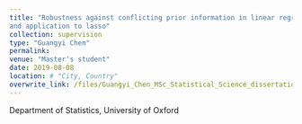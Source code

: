 ```yaml
---
title: "Robustness against conflicting prior information in linear regression
and application to lasso"
collection: supervision
type: "Guangyi Chen"
permalink: 
venue: "Master's student"
date: 2019-08-08
location: # "City, Country"
overwrite_link: /files/Guangyi_Chen_MSc_Statistical_Science_dissertation.pdf
---
```


Department of Statistics, University of Oxford

